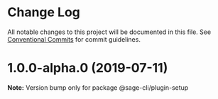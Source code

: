 # Change Log

All notable changes to this project will be documented in this file.
See [Conventional Commits](https://conventionalcommits.org) for commit guidelines.

# 1.0.0-alpha.0 (2019-07-11)

**Note:** Version bump only for package @sage-cli/plugin-setup
